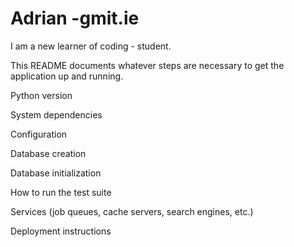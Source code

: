 # Adrian -gmit.ie
I am a new learner of coding - student. 

This README documents whatever steps are necessary to get the application up and running.

Python version

System dependencies

Configuration

Database creation

Database initialization

How to run the test suite

Services (job queues, cache servers, search engines, etc.)

Deployment instructions
